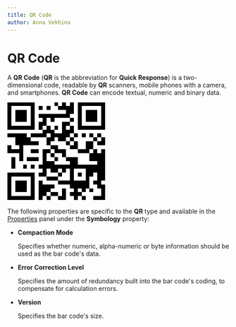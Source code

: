 ```yaml
---
title: QR Code
author: Anna Vekhina
---
```

# QR Code

A **QR Code** (**QR** is the abbreviation for **Quick Response**) is a two-dimensional code, readable by **QR** scanners, mobile phones with a camera, and smartphones. **QR Code** can encode textual, numeric and binary data.

![](../../../../images/eurd-web-bar-code-qr-code.png)

The following properties are specific to the **QR** type and available in the [Properties](../../report-designer-tools/ui-panels/properties-panel.md) panel under the **Symbology** property:

* **Compaction Mode**

    Specifies whether numeric, alpha-numeric or byte information should be used as the bar code's data.
	
* **Error Correction Level**

    Specifies the amount of redundancy built into the bar code's coding, to compensate for calculation errors.

* **Version**

    Specifies the bar code's size.
	
